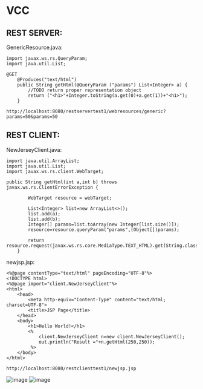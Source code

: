 # VCC

## REST SERVER:
GenericResource.java:
```
import javax.ws.rs.QueryParam;
import java.util.List;

@GET
    @Produces("text/html")
    public String getHtml(@QueryParam ("params") List<Integer> a) {
        //TODO return proper representation object
        return ("<h1>"+Integer.toString(a.get(0)+a.get(1))+"<h1>");
    }

http://localhost:8080/restservertest1/webresources/generic?params=50&params=50
```
## REST CLIENT:
NewJerseyClient.java:
```
import java.util.ArrayList;
import java.util.List;
import javax.ws.rs.client.WebTarget;

public String getHtml(int a,int b) throws javax.ws.rs.ClientErrorException {
        
        WebTarget resource = webTarget;
        
        List<Integer> list=new ArrayList<>();
        list.add(a);
        list.add(b);
        Integer[] params=list.toArray(new Integer[list.size()]);
        resource=resource.queryParam("params",(Object[])params);
        
        return resource.request(javax.ws.rs.core.MediaType.TEXT_HTML).get(String.class);
    }
```
newjsp.jsp:
```
<%@page contentType="text/html" pageEncoding="UTF-8"%>
<!DOCTYPE html>
<%@page import="client.NewJerseyClient"%>
<html>
    <head>
        <meta http-equiv="Content-Type" content="text/html; charset=UTF-8">
        <title>JSP Page</title>
    </head>
    <body>
        <h1>Hello World!</h1>
        <%
            client.NewJerseyClient n=new client.NewJerseyClient();
            out.println("Result ="+n.getHtml(250,250));
         %>
    </body>
</html>

http://localhost:8080/restclienttest1/newjsp.jsp
```
![image](https://github.com/Siddarthan999/VCC/assets/91734840/ac5bd042-0f43-45a0-8adb-52677f80b052)
![image](https://github.com/Siddarthan999/VCC/assets/91734840/406a56d0-639f-451b-9b76-fc99da285014)
